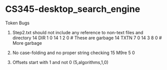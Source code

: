 # CS345-desktop_search_engine

Token Bugs
1) Step2.txt should not include any reference to non-text files and directory
			14 DIR 1 0
			14 1 2 0	# These are garbage
			14 TXTN 7 0
			14 3 8 0	# More garbage

2) No case-folding and no proper string checking
			15 M9re 5 0 

3) Offsets start with 1 and not 0 
			(5,algorithms,1,0)
